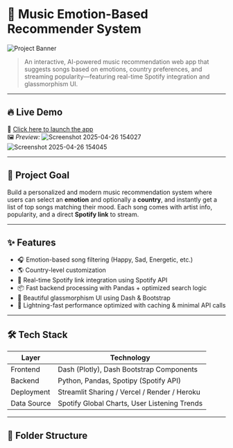 # 🎵 Music Emotion-Based Recommender System

![Project Banner](https://img.shields.io/badge/Music%20Recommender-Emotion%20Driven-6A4C93?style=flat-square&logo=spotify&logoColor=white)
> An interactive, AI-powered music recommendation web app that suggests songs based on emotions, country preferences, and streaming popularity—featuring real-time Spotify integration and glassmorphism UI.

---

## 🔥 Live Demo

🚀 [Click here to launch the app](https://your-deployment-link.com)  
🖼️ *Preview:*
![Screenshot 2025-04-26 154027](https://github.com/user-attachments/assets/6a3f2b17-1cc3-41b6-bf8f-bf1708f86ffd)
![Screenshot 2025-04-26 154045](https://github.com/user-attachments/assets/d98df40c-79f9-44ea-9821-5e054fba8941)

---

## 🎯 Project Goal

Build a personalized and modern music recommendation system where users can select an **emotion** and optionally a **country**, and instantly get a list of top songs matching their mood. Each song comes with artist info, popularity, and a direct **Spotify link** to stream.

---

## ✨ Features

- 🎧 Emotion-based song filtering (Happy, Sad, Energetic, etc.)
- 🌎 Country-level customization
- 🔗 Real-time Spotify link integration using Spotify API
- 📦 Fast backend processing with Pandas + optimized search logic
- 💎 Beautiful glassmorphism UI using Dash & Bootstrap
- 🚀 Lightning-fast performance optimized with caching & minimal API calls

---

## 🛠️ Tech Stack

| Layer         | Technology                            |
|---------------|----------------------------------------|
| Frontend      | Dash (Plotly), Dash Bootstrap Components |
| Backend       | Python, Pandas, Spotipy (Spotify API)   |
| Deployment    | Streamlit Sharing / Vercel / Render / Heroku |
| Data Source   | Spotify Global Charts, User Listening Trends |

---

## 📂 Folder Structure
